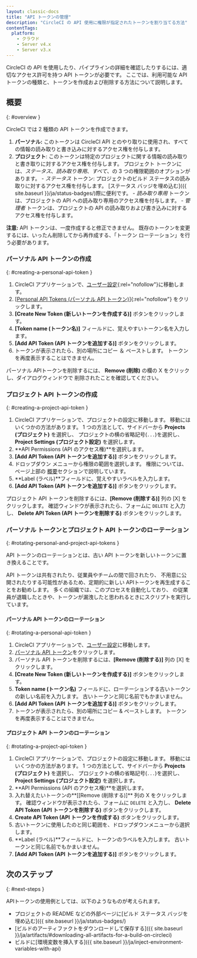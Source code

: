 ```yaml
---
layout: classic-docs
title: "API トークンの管理"
description: "CircleCI の API 使用に権限が指定されたトークンを割り当てる方法"
contentTags:
  platform:
    - クラウド
    - Server v4.x
    - Server v3.x
---
```


CircleCI の API を使用したり、パイプラインの詳細を確認したりするには、適切なアクセス許可を持つ API トークンが必要です。 ここでは、利用可能な API トークンの種類と、トークンを作成および削除する方法について説明します。

## 概要
{: #overview }

CircleCI では 2 種類の API トークンを作成できます。

  1. **パーソナル:** このトークンは CircleCI API とのやり取りに使用され、すべての情報の読み取りと書き込みに対するアクセス権を付与します。
  2. **プロジェクト**: このトークンは特定のプロジェクトに関する情報の読み取りと書き取りに対するアクセス権を付与します。 プロジェクト トークンには、*ステータス*、*読み取り専用*、*すべて*、の 3 つの権限範囲のオプションがあります。
    - *ステータス* トークン: プロジェクトのビルド ステータスの読み取りに対するアクセス権を付与します。 [ステータス バッジを埋め込む]({{ site.baseurl }}/ja/status-badges/)際に便利です。
    - _読み取り専用_ トークンは、プロジェクトの API への読み取り専用のアクセス権を付与します。
    - _管理者_ トークンは、プロジェクトの API の読み取りおよび書き込みに対するアクセス権を付与します。

**注意:** API トークンは、一度作成すると修正できません。 既存のトークンを変更するには、いったん削除してから再作成する、「トークン ローテーション」を行う必要があります。

### パーソナル API トークンの作成
{: #creating-a-personal-api-token }

  1. CircleCI アプリケーションで、[ユーザー設定](https://app.circleci.com/settings/user){:rel="nofollow"}に移動します。
  2. [[Personal API Tokens (パーソナル API トークン)](https://app.circleci.com/settings/user/tokens)]{:rel="nofollow"} をクリックします。
  3. **[Create New Token (新しいトークンを作成する)]** ボタンをクリックします。
  4. **[Token name (トークン名)]** フィールドに、覚えやすいトークン名を入力します。
  5. **[Add API Token (API トークンを追加する)]** ボタンをクリックします。
  6. トークンが表示されたら、別の場所にコピー ＆ ペーストします。 トークンを再度表示することはできません。

パーソナル APIトークンを削除するには、 **Remove (削除)** の欄の X をクリックし、ダイアログウィンドウで 削除されたことを確認してください。

### プロジェクト API トークンの作成
{: #creating-a-project-api-token }

  1. CircleCI アプリケーションで、プロジェクトの設定に移動します。 移動にはいくつかの方法があります。 1 つの方法として、サイドバーから **Projects (プロジェクト)** を選択し、 プロジェクトの横の省略記号(`...`)を選択し、**Project Settings (プロジェクト設定)** を選択します。
  2. **API Permissions (API のアクセス権)**を選択します。
  3. **[Add API Token (API トークンを追加する)]** ボタンをクリックします。
  4. ドロップダウン メニューから権限の範囲を選択します。 権限については、ページ上部の [概要](#overview)セクションで説明しています。
  5. **Label (ラベル)**フィールドに、覚えやすいラベルを入力します。
  6. **[Add API Token (API トークンを追加する)]** ボタンをクリックします。

プロジェクト API トークンを削除するには、**[Remove (削除する)]** 列の [X] をクリックします。 確認ウィンドウが表示されたら、フォームに `DELETE` と入力し、 **Delete API Token (API トークンを削除する)** ボタンをクリックします。


### パーソナル トークンとプロジェクト API トークンのローテーション
{: #rotating-personal-and-project-api-tokens }

API トークンのローテーションとは、古い API トークンを新しいトークンに置き換えることです。

API トークンは共有されたり、従業員やチームの間で回されたり、 不用意に公開されたりする可能性があるため、定期的に新しい APIトークンを再生成することをお勧めします。 多くの組織では、このプロセスを自動化しており、 の従業員が退職したときや、トークンが漏洩したと思われるときにスクリプトを実行しています。

#### パーソナル API トークンのローテーション
{: #rotating-a-personal-api-token }

1. CircleCI アプリケーションで、[ユーザー設定](https://app.circleci.com/settings/user)に移動します。
1. [パーソナル API トークン](https://app.circleci.com/settings/user/tokens)をクリックします。
1. パーソナル API トークンを削除するには、**[Remove (削除する)]** 列の [X] をクリックします。
1. **[Create New Token (新しいトークンを作成する)]** ボタンをクリックします。
1. **Token name (トークン名)** フィールドに、ローテーションする古いトークンの新しい名前を入力します。 古いトークンと同じ名前でもかまいません。
1. **[Add API Token (API トークンを追加する)]** ボタンをクリックします。
1. トークンが表示されたら、別の場所にコピー & ペーストします。 トークンを再度表示することはできません。

#### プロジェクト API トークンのローテーション
{: #rotating-a-project-api-token }

1. CircleCI アプリケーションで、プロジェクトの設定に移動します。 移動にはいくつかの方法があります。 1 つの方法として、サイドバーから **Projects (プロジェクト)** を選択し、 プロジェクトの横の省略記号(`...`)を選択し、**Project Settings (プロジェクト設定)** を選択します。
1. **API Permissions (API のアクセス権)**を選択します。
1. 入れ替えたいトークンの**[[Remove (削除する)]** 列の X をクリックします。 確認ウィンドウが表示されたら、フォームに `DELETE` と入力し、 **Delete API Token (API トークンを削除する)** ボタンをクリックします。
1. **Create API Token (API トークンを作成する)** ボタンをクリックします。
1. 古いトークンに使用したのと同じ範囲を、ドロップダウンメニューから選択します。
1. **Label (ラベル)**フィールドに、トークンのラベルを入力します。 古いトークンと同じ名前でもかまいません。
1. **[Add API Token (API トークンを追加する)]** ボタンをクリックします。

## 次のステップ
{: #next-steps }

APIトークンの使用例としては、以下のようなものが考えられます。

  - プロジェクトの README などの外部ページに[ビルド ステータス バッジを埋め込む]({{ site.baseurl }}/ja/status-badges/)
  - [ビルドのアーティファクトをダウンロードして保存する]({{ site.baseurl }}/ja/artifacts/#downloading-all-artifacts-for-a-build-on-circleci)
  - ビルドに[環境変数を挿入する]({{ site.baseurl }}/ja/inject-environment-variables-with-api)
